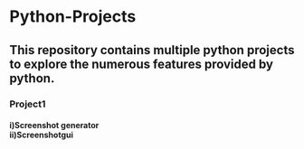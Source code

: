 # Python-Projects
<h2>This repository contains multiple python projects to explore the numerous features provided by python.</h2>
<h3><b>Project1<b></h3><h4>i)Screenshot generator<br>ii)Screenshotgui</h4>
